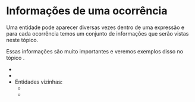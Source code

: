 # Informações de uma ocorrência <header-set anchor-name="entity-info" />

Uma entidade pode aparecer diversas vezes dentro de uma expressão e para cada ocorrência temos um conjunto de informações que serão vistas neste tópico. 

Essas informações são muito importantes e veremos exemplos disso no tópico <anchor-get name="search" />.

* <anchor-get name="levels" />
* <anchor-get name="indexes" />
* Entidades vizinhas:
    * <anchor-get name="entity-previous" />
    * <anchor-get name="entity-next" />